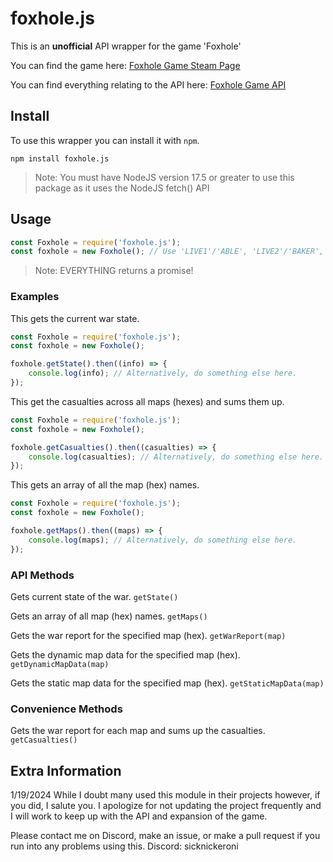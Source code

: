# foxhole.js

This is an **unofficial** API wrapper for the game 'Foxhole'

You can find the game here: [Foxhole Game Steam Page](https://store.steampowered.com/app/505460/Foxhole/)

You can find everything relating to the API here: [Foxhole Game API](https://github.com/clapfoot/warapi)

## Install

To use this wrapper you can install it with `npm`.
```
npm install foxhole.js
```
> Note: You must have NodeJS version 17.5 or greater to use this package as it uses the NodeJS fetch() API

## Usage

```js
const Foxhole = require('foxhole.js');
const foxhole = new Foxhole(); // Use 'LIVE1'/'ABLE', 'LIVE2'/'BAKER', 'LIVE3'/'CHARLIE', or 'DEV' to access the different shards. (Optionally leave blank to default to 'LIVE1')
```
> Note: EVERYTHING returns a promise!

### Examples

This gets the current war state.
```js
const Foxhole = require('foxhole.js');
const foxhole = new Foxhole();

foxhole.getState().then((info) => {
    console.log(info); // Alternatively, do something else here.
});
```

This get the casualties across all maps (hexes) and sums them up.
```js
const Foxhole = require('foxhole.js');
const foxhole = new Foxhole();

foxhole.getCasualties().then((casualties) => {
    console.log(casualties); // Alternatively, do something else here.
});
```

This gets an array of all the map (hex) names.
```js
const Foxhole = require('foxhole.js');
const foxhole = new Foxhole();

foxhole.getMaps().then((maps) => {
    console.log(maps); // Alternatively, do something else here.
});
```

### API Methods

Gets current state of the war.
``getState()``

Gets an array of all map (hex) names.
``getMaps()``

Gets the war report for the specified map (hex).
``getWarReport(map)``

Gets the dynamic map data for the specified map (hex).
``getDynamicMapData(map)``

Gets the static map data for the specified map (hex).
``getStaticMapData(map)``

### Convenience Methods

Gets the war report for each map and sums up the casualties.
``getCasualties()``

## Extra Information

1/19/2024
While I doubt many used this module in their projects however, if you did, I salute you.
I apologize for not updating the project frequently and I will work to keep up with the API and expansion of the game.

Please contact me on Discord, make an issue, or make a pull request if you run into any problems using this.
Discord: sicknickeroni